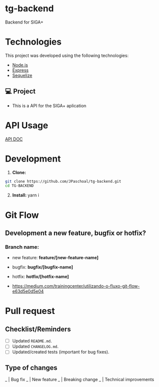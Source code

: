 # tg-backend

Backend for SIGA+

# Technologies

This project was developed using the following technologies:

- [Node.js](https://nodejs.org/en/)
- [Express](https://expressjs.com/pt-br/)
- [Sequelize](https://sequelize.org/master/)

## 💻 Project

- This is a API for the SIGA+ aplication

# API Usage

[API DOC](/Docs/APIUsage.MD)

# Development

1. **Clone:**

```sh
git clone https://github.com/JPaschoal/tg-backend.git
cd TG-BACKEND
```

2. **Install:**
   yarn i

# Git Flow

## Development a new feature, bugfix or hotfix?

### Branch name:

- new feature: **feature/[new-feature-name]**
- bugfix: **bugfix/[bugfix-name]**
- hotfix: **hotfix/[hotfix-name]**

- https://medium.com/trainingcenter/utilizando-o-fluxo-git-flow-e63d5e0d5e04

# Pull request

## Checklist/Reminders

- [ ] Updated `README.md`.
- [ ] Updated `CHANGELOG.md`.
- [ ] Updated/created tests (important for bug fixes).

## Type of changes

_ | Bug fix <!-- a non-breaking change which fixes an issue -->
_ | New feature <!-- a non-breaking change which adds functionality -->
_ | Breaking change <!-- fix or feature that would cause existing functionality to change -->
_ | Technical improvements <!-- chores, refactors and overall reduction of technical debt -->
